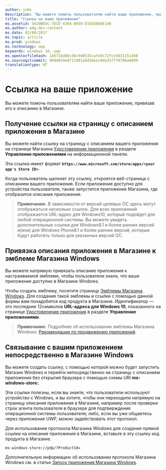 ```yaml
---
author: jnHs
Description: "Вы можете помочь пользователям найти ваше приложение, привязав его к описанию в Магазине."
title: "Ссылка на ваше приложение"
ms.assetid: 5420B65C-7ECE-4364-8959-D1683684E146
ms.author: wdg-dev-content
ms.date: 02/08/2017
ms.topic: article
ms.prod: windows
ms.technology: uwp
keywords: windows 10, uwp
ms.openlocfilehash: 145716d88cd6c940535cafe9c72fce3831151460
ms.sourcegitcommit: 909d859a0f11981a8d1beac0da35f779786a6889
translationtype: HT
---
```

# <a name="link-to-your-app"></a>Ссылка на ваше приложение


Вы можете помочь пользователям найти ваше приложение, привязав его к описанию в Магазине.

## <a name="getting-the-link-to-your-apps-store-listing"></a>Получение ссылки на страницу с описанием приложения в Магазине


Вы можете найти ссылку на страницу с описанием вашего приложения на странице Магазина [Удостоверение приложения](view-app-identity-details.md) в разделе **Управление приложениями** на информационной панели.

Эта ссылка имеет формат **`https://www.microsoft.com/store/apps/<your app's Store ID>`**.

Когда пользователь щелкнет эту ссылку, откроется веб-страница с описанием вашего приложения. Если приложение доступно для устройства пользователя, также запустится приложение Магазина, где отобразится описание приложения.

> **Примечание.** В зависимости от версий целевых ОС здесь могут отображаться несколько ссылок. Для всех приложений отображается URL-адрес для Windows10, который подойдет для любой операционной системы. Вы можете увидеть дополнительные ссылки для Windows8.1 и более ранних версий и(или) для Windows Phone8.1 и более ранних версий, которые будут работать только для указанных версий ОС.

 

## <a name="linking-to-your-apps-store-listing-with-the-windows-store-badge"></a>Привязка описания приложения в Магазине к эмблеме Магазина Windows


Вы можете напрямую привязать описание приложения к настраиваемой эмблеме, чтобы пользователи знали, что ваше приложение доступно в Магазине Windows.

Чтобы создать эмблему, посетите страницу [Эмблемы Магазина Windows](http://go.microsoft.com/fwlink/p/?LinkID=534236). Для создания такой эмблемы и ссылки с помощью данной формы вам понадобится код продукта в Магазине. Идентификатор — это последние 12символов **URL-адреса для Windows 10**, показанного на странице [Удостоверение приложения](view-app-identity-details.md) в разделе **Управление приложениями**.

> **Примечание.** Подробнее об использовании эмблемы Магазина Windows: [Рекомендации по продвижению приложений](app-marketing-guidelines.md).

 

## <a name="linking-directly-to-your-app-in-the-windows-store"></a>Связывание с вашим приложением непосредственно в Магазине Windows


Вы можете создать ссылку, с помощью которой можно будет запустить Магазин Windows и перейти непосредственно на страницу с описанием приложения без открытия браузера с помощью схемы URI **ms-windows-store:**.

Эти ссылки полезны, если вы знаете, что пользователи используют устройство с Windows, и вы хотите, чтобы они переходили напрямую на страницу описания приложения в Магазине, например после проверки строк агента пользователя в браузере для подтверждения операционной системы пользователя; либо, если вы уже общаетесь через приложение UWP, можно задействовать этот протокол.

Для использования протокола Магазина Windows для создания прямой ссылки на описание приложения в Магазине, вставьте в эту ссылку код продукта в Магазине.

`ms-windows-store://pdp/?ProductId=`

Дополнительную информацию об использовании протокола Магазина Windows см. в статье [Запуск приложения Магазина Windows](../launch-resume/launch-store-app.md).

 

 




